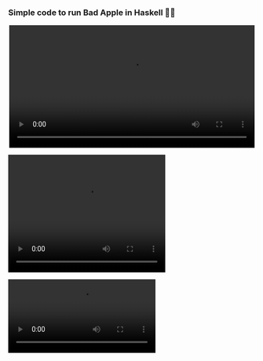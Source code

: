 ### Simple code to run Bad Apple in Haskell 🥱🥱

<p align="center">
  <video src="images/video.mp4" width="500px"></video>
</p>

<video src="images/video.mp4" width="320" height="240" controls></video>

![non working video](untitle.mp4)
